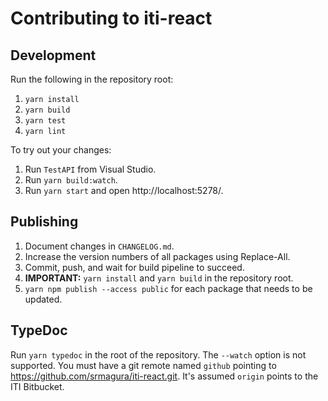 # Contributing to iti-react

## Development

Run the following in the repository root:

1. `yarn install`
2. `yarn build`
3. `yarn test`
4. `yarn lint`

To try out your changes:

1. Run `TestAPI` from Visual Studio.
2. Run `yarn build:watch`.
3. Run `yarn start` and open http://localhost:5278/.

## Publishing

1.  Document changes in `CHANGELOG.md`.
2.  Increase the version numbers of all packages using Replace-All.
3.  Commit, push, and wait for build pipeline to succeed.
4.  **IMPORTANT:** `yarn install` and `yarn build` in the repository root.
5.  `yarn npm publish --access public` for each package that needs to be updated.

## TypeDoc

Run `yarn typedoc` in the root of the repository. The `--watch` option is not
supported. You must have a git remote named `github` pointing to
https://github.com/srmagura/iti-react.git. It's assumed `origin` points to the
ITI Bitbucket.
